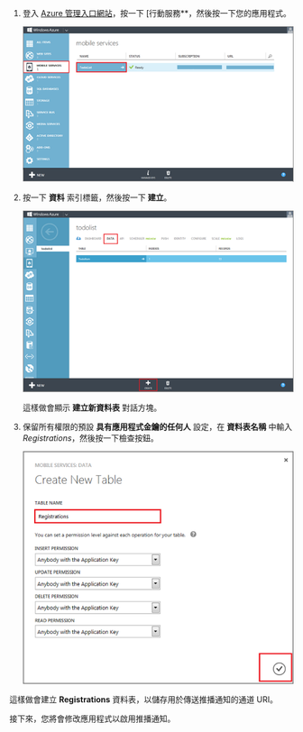 1.  登入 [Azure 管理入口網站][1]，按一下 [行動服務**，然後按一下您的應用程式。
    
    ![](./media/mobile-services-create-new-push-table/mobile-services-selection.png)

2.  按一下 **資料** 索引標籤，然後按一下 **建立**。
    
    ![](./media/mobile-services-create-new-push-table/mobile-create-table.png)
    
    這樣做會顯示 **建立新資料表** 對話方塊。

3.  保留所有權限的預設 **具有應用程式金鑰的任何人** 設定，在 **資料表名稱** 中輸入 *Registrations*，然後按一下檢查按鈕。
    
    ![](./media/mobile-services-create-new-push-table/mobile-create-registrations-table.png)

這樣做會建立 **Registrations** 資料表，以儲存用於傳送推播通知的通道 URI。

接下來，您將會修改應用程式以啟用推播通知。

<!-- URLs -->



[1]: https://manage.windowsazure.com/